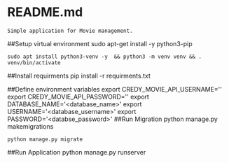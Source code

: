 # README.md
    Simple application for Movie management.
##Setup virtual environment
    sudo apt-get install -y python3-pip

    sudo apt install python3-venv -y  && python3 -m venv venv && . venv/bin/activate
 
##Install requirments
    pip install -r requirments.txt
 

##Define environment variables
    export CREDY_MOVIE_API_USERNAME='<username>'
    export CREDY_MOVIE_API_PASSWORD='<password>'
    export DATABASE_NAME='<database_name>'
    export USERNAME='<database_username>'
    export PASSWORD='<databse_password>'
 ##Run Migration
    python manage.py makemigrations

    python manage.py migrate
 
 ##Run Application
    python manage.py runserver
    